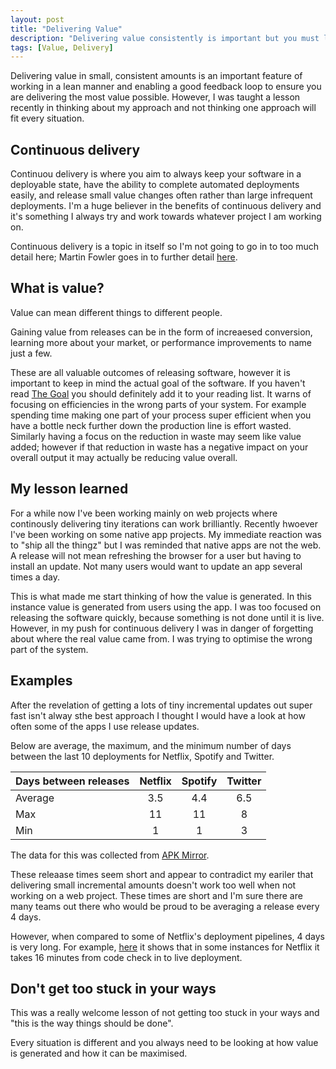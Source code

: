 ```yaml
---
layout: post
title: "Delivering Value"
description: "Delivering value consistently is important but you must look at where the value is coming from"
tags: [Value, Delivery]
---
```


Delivering value in small, consistent amounts is an important feature of working in a lean manner and enabling a good feedback loop to ensure you are delivering the most value possible. However, I was taught a lesson recently in thinking about my approach and not thinking one approach will fit every situation.

## Continuous delivery

Continuou delivery is where you aim to always keep your software in a deployable state, have the ability to complete automated deployments easily, and release small value changes often rather than large infrequent deployments. I'm a huge believer in the benefits of continuous delivery and it's something I always try and work towards whatever project I am working on.

Continuous delivery is a topic in itself so I'm not going to go in to too much detail here; Martin Fowler goes in to further detail [here](https://martinfowler.com/bliki/ContinuousDelivery.html).

## What is value?

Value can mean different things to different people. 

Gaining value from releases can be in the form of increaesed conversion, learning more about your market, or performance improvements to name just a few.

These are all valuable outcomes of releasing software, however it is important to keep in mind the actual goal of the software. If you haven't read [The Goal](http://martint86.github.io/the-goal/) you should definitely add it to your reading list. It warns of focusing on efficiencies in the wrong parts of your system. For example spending time making one part of your process super efficient when you have a bottle neck further down the production line is effort wasted. Similarly having a focus on the reduction in waste may seem like value added; however if that reduction in waste has a negative impact on your overall output it may actually be reducing value overall.

## My lesson learned

For a while now I've been working mainly on web projects where continously delivering tiny iterations can work brilliantly. Recently hwoever I've been working on some native app projects. My immediate reaction was to "ship all the thingz" but I was reminded that native apps are not the web. A release will not mean refreshing the browser for a user but having to install an update. Not many users would want to update an app several times a day.

This is what made me start thinking of how the value is generated. In this instance value is generated from users using the app. I was too focused on releasing the software quickly, because something is not done until it is live. However, in my push for continuous delivery I was in danger of forgetting about where the real value came from. I was trying to optimise the wrong part of the system.

## Examples

After the revelation of getting a lots of tiny incremental updates out super fast isn't alway sthe best approach I thought I would have a look at how often some of the apps I use release updates.

Below are average, the maximum, and the minimum number of days between the last 10 deployments for Netflix, Spotify and Twitter.

| Days between releases        | Netflix           | Spotify   | Twitter |
| ------------- |:-------------:|:-----:|:-----:|
| Average     | 3.5 | 4.4 | 6.5 |
| Max      | 11      |   11 | 8 |
| Min | 1      |    1 | 3 |

The data for this was collected from [APK Mirror](www.apkmirror.com).

These releaase times seem short and appear to contradict my eariler that delivering small incremental amounts doesn't work too well when not working on a web project. These times are short and I'm sure there are many teams out there who would be proud to be averaging a release every 4 days.

However, when compared to some of Netflix's deployment pipelines, 4 days is very long. For example, [here](https://medium.com/netflix-techblog/how-we-build-code-at-netflix-c5d9bd727f15) it shows that in some instances for Netflix it takes 16 minutes from code check in to live deployment. 

## Don't get too stuck in your ways

This was a really welcome lesson of not getting too stuck in your ways and "this is the way things should be done".

Every situation is different and you always need to be looking at how value is generated and how it can be maximised.
